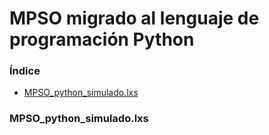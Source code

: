 # MPSO migrado al lenguaje de programación Python

### Índice
- [MPSO_python_simulado.lxs](#mpso_python_simuladolxs)

### MPSO_python_simulado.lxs
